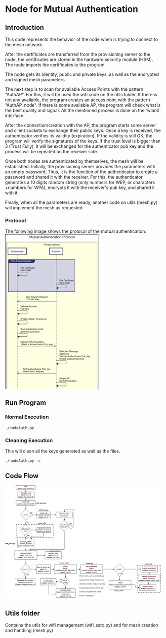 # Node for Mutual Authentication

## Introduction

This code represents the behavior of the node when is trying to connect to the mesh network.

After the certificates are transferred from the provisioning server to the node, the certificates are stored in the hardware security module (HSM).  The node imports the certificates to the program.

The node gets its Identity, public and private keys, as well as the encrypted and signed mesh parameters. 

The next step is to scan for available Access Points with the pattern “AuthAP”. For this, it will be used the wifi code on the utils folder. If there is not any available, the program creates an access point with the pattern “AuthAP_node<ID>". If there is some available AP, the program will check what is the best quality and signal. All the mentioned process is done on the 'wlan0' interface. 

After the connection/creation with the AP, the program starts some server and client sockets to exchange their public keys. Once a key is received, the authenticator verifies its validity (expiration). If the validity is still OK, the program will verify the signatures of the keys. If the trust level is bigger than 3 (Trust Fully), it will be exchanged for the authenticator pub key and the process will be repeated on the receiver side. 

Once both nodes are authenticated by themselves, the mesh will be established. Initially, the provisioning server provides the parameters with an empty password. Thus, it is the function of the authenticator to create a password and shared it with the receiver. For this, the authenticator generates a 10 digits random string (only numbers for WEP, or characters +numbers for WPA), encrypts it with the receiver's pub key, and shared it with it. 

Finally, when all the parameters are ready, another code on utils (mesh.py) will implement the mesh as requested. 
### Protocol 

The following image shows the protocol of the mutual authentication:
<img src="../images/protocol.png" width="60%" height="60%"> 

## Run Program
### Normal Execution 
```
./nodeAuth.py
```

### Cleaning Execution
This will clean all the keys generated as well as the files.

```
./nodeAuth.py -c
```

## Code Flow
![Conceptual Diagram](../images/node-auth.png)

## Utils folder
Contains the utils for wifi management (wifi_ssrc.py) and for mesh creation and handling (mesh.py) 
